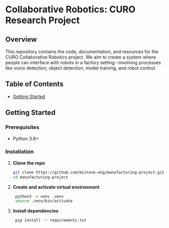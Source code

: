 # Collaborative Robotics: CURO Research Project

## Overview

This repository contains the code, documentation, and resources for the CURO Collaborative Robotics project. We aim to create a system where people can interface with robots in a factory setting--involving processes like voice detection, object detection, model training, and robot control.

## Table of Contents

- [Getting Started](#getting-started)

## Getting Started

### Prerequisites

- Python 3.8+

### Installation
1. **Clone the repo**  
   ```bash
   git clone https://github.com/mistone-eng/manufacturing-project.git
   cd manufacturing-project
   
2. **Create and activate virtual environment**
   ```bash
    python3 -m venv .venv
    source .venv/bin/activate

3. **Install dependencies**
   ```bash
    pip install -r requirements.txt
